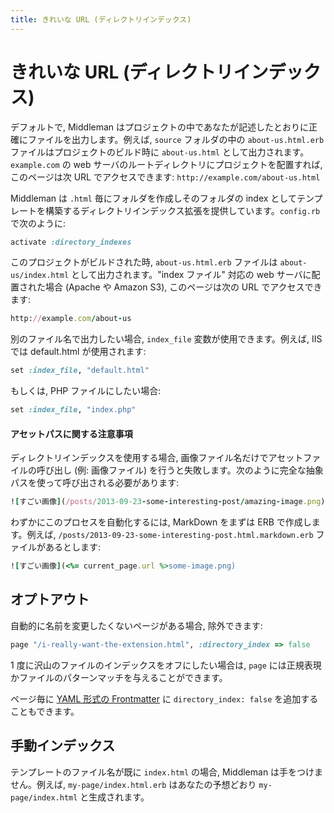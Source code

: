 ```yaml
---
title: きれいな URL (ディレクトリインデックス)
---
```


# きれいな URL (ディレクトリインデックス)

デフォルトで, Middleman はプロジェクトの中であなたが記述したとおりに正確にファイルを出力します。例えば, `source` フォルダの中の `about-us.html.erb` ファイルはプロジェクトのビルド時に `about-us.html` として出力されます。 `example.com` の web サーバのルートディレクトリにプロジェクトを配置すれば, このページは次 URL でアクセスできます: `http://example.com/about-us.html`



Middleman は `.html` 毎にフォルダを作成しそのフォルダの index としてテンプレートを構築するディレクトリインデックス拡張を提供しています。`config.rb` で次のように:

``` ruby
activate :directory_indexes
```

このプロジェクトがビルドされた時,  `about-us.html.erb` ファイルは `about-us/index.html` として出力されます。"index ファイル" 対応の web サーバに配置された場合 (Apache や Amazon S3), このページは次の URL でアクセスできます:

``` ruby
http://example.com/about-us
```

別のファイル名で出力したい場合, `index_file` 変数が使用できます。例えば,  IIS では default.html が使用されます:

``` ruby
set :index_file, "default.html"
```

もしくは, PHP ファイルにしたい場合:

``` ruby
set :index_file, "index.php"
```

#### アセットパスに関する注意事項

ディレクトリインデックスを使用する場合, 画像ファイル名だけでアセットファイルの呼び出し (例: 画像ファイル) を行うと失敗します。次のように完全な抽象パスを使って呼び出される必要があります:

``` ruby
![すごい画像](/posts/2013-09-23-some-interesting-post/amazing-image.png)
```

わずかにこのプロセスを自動化するには, MarkDown をまずは ERB で作成します。例えば, `/posts/2013-09-23-some-interesting-post.html.markdown.erb` ファイルがあるとします:

``` ruby
![すごい画像](<%= current_page.url %>some-image.png)
```

## オプトアウト

自動的に名前を変更したくないページがある場合, 除外できます:

``` ruby
page "/i-really-want-the-extension.html", :directory_index => false
```

1 度に沢山のファイルのインデックスをオフにしたい場合は, `page` には正規表現かファイルのパターンマッチを与えることができます。

ページ毎に [YAML 形式の Frontmatter](/frontmatter/) に `directory_index: false` を追加することもできます。

## 手動インデックス

テンプレートのファイル名が既に `index.html` の場合, Middleman は手をつけません。例えば, `my-page/index.html.erb` はあなたの予想どおり `my-page/index.html` と生成されます。
